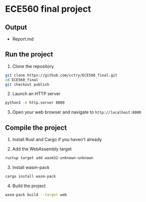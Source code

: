 # ECE560 final project
## Output
- Report.md
## Run the project
1. Clone the repository
```bash
git clone https://github.com/cctry/ECE560_final.git
cd ECE560_final
git checkout publish
```
2. Launch an HTTP server
```bash
python3 -m http.server 8000
```
3. Open your web browser and navigate to `http://localhost:8000`

## Compile the project
1. Install Rust and Cargo if you haven't already

2. Add the WebAssembly target
```bash
rustup target add wasm32-unknown-unknown
```

3. Install wasm-pack
```bash
cargo install wasm-pack
```

4. Build the project
```bash
wasm-pack build --target web
```